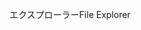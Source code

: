 <span data-ttu-id="f7776-101">エクスプローラー</span><span class="sxs-lookup"><span data-stu-id="f7776-101">File Explorer</span></span>